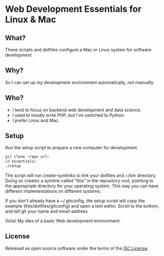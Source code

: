 # Web Development Essentials for Linux & Mac

## What?
These scripts and dotfiles configure a Mac or Linux system for software
development.

## Why?
So I can set up my development environment automatically, not manually.

## Who?
- I tend to focus on backend web development and data science.
- I used to mostly write PHP, but I've switched to Python.
- I prefer Linux and Mac.

## Setup

Run the setup script to prepare a new computer for development.

~~~ sh
git clone <repo url>
cd essentials/
./setup
~~~

The script will run create-symlinks to link your dotfiles and ~/bin directory.
Doing so creates a symlink called "this" in the repository root, pointing to
the appropriate directory for your operating system.  This way you can have
different implementations on different systems.

If you don't already have a ~/.gitconfig, the setup script will copy the example
(this/dotfiles/gitconfig) and open a text editor.  Scroll to the bottom, and
tell git your name and email address.

Voila!  My idea of a basic Web development environment.

## License

Released as open source software under the terms of the [ISC License](https://en.wikipedia.org/wiki/ISC_license).

